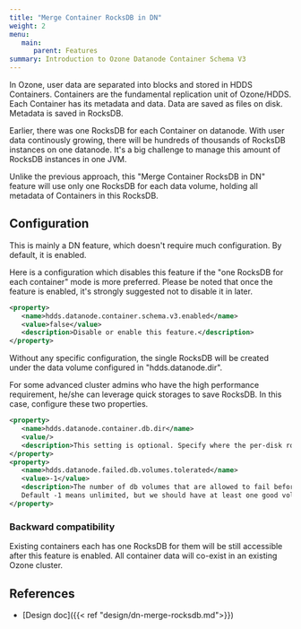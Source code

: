```yaml
---
title: "Merge Container RocksDB in DN"
weight: 2
menu:
   main:
      parent: Features
summary: Introduction to Ozone Datanode Container Schema V3
---
```

<!---
  Licensed to the Apache Software Foundation (ASF) under one or more
  contributor license agreements.  See the NOTICE file distributed with
  this work for additional information regarding copyright ownership.
  The ASF licenses this file to You under the Apache License, Version 2.0
  (the "License"); you may not use this file except in compliance with
  the License.  You may obtain a copy of the License at

      http://www.apache.org/licenses/LICENSE-2.0

  Unless required by applicable law or agreed to in writing, software
  distributed under the License is distributed on an "AS IS" BASIS,
  WITHOUT WARRANTIES OR CONDITIONS OF ANY KIND, either express or implied.
  See the License for the specific language governing permissions and
  limitations under the License.
-->

In Ozone, user data are separated into blocks and stored in HDDS Containers. Containers are the fundamental replication unit of Ozone/HDDS. Each Container has its metadata and data. Data are saved as files on disk. Metadata is saved in RocksDB.

Earlier, there was one RocksDB for each Container on datanode. With user data continously growing, there will be hundreds of thousands of RocksDB instances on one datanode. It's a big challenge to manage this amount of RocksDB instances in one JVM. 

Unlike the previous approach, this "Merge Container RocksDB in DN" feature will use only one RocksDB for each data volume, holding all metadata of Containers in this RocksDB. 
  
## Configuration

This is mainly a DN feature, which doesn't require much configuration. By default, it is enabled.

Here is a configuration which disables this feature if the "one RocksDB for each container" mode is more preferred. Please be noted that once the feature is enabled, it's strongly suggested not to disable it in later. 
  
```XML
<property>
   <name>hdds.datanode.container.schema.v3.enabled</name>
   <value>false</value>
   <description>Disable or enable this feature.</description>
</property>
```
 
Without any specific configuration, the single RocksDB will be created under the data volume configured in "hdds.datanode.dir". 

For some advanced cluster admins who have the high performance requirement, he/she can leverage quick storages to save RocksDB. In this case, configure these two properties.  

```XML
<property>
   <name>hdds.datanode.container.db.dir</name>
   <value/>
   <description>This setting is optional. Specify where the per-disk rocksdb instances will be stored.</description>
</property>
<property>
   <name>hdds.datanode.failed.db.volumes.tolerated</name>
   <value>-1</value>
   <description>The number of db volumes that are allowed to fail before a datanode stops offering service.
   Default -1 means unlimited, but we should have at least one good volume left.</description>
</property>
```

### Backward compatibility 

Existing containers each has one RocksDB for them will be still accessible after this feature is enabled. All container data will co-exist in an existing Ozone cluster.

## References

 * [Design doc]({{< ref "design/dn-merge-rocksdb.md">}})